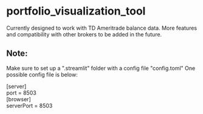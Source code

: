 # portfolio_visualization_tool
Currently designed to work with TD Ameritrade balance data. More features and compatibility with other brokers to be added in the future.

## Note:
Make sure to set up a ".streamlit" folder with a config file "config.toml"
One possible config file is below:

[server]  
port = 8503  
[browser]  
serverPort = 8503  
